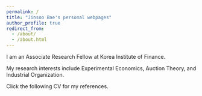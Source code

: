 ```yaml
---
permalink: /
title: "Jinsoo Bae's personal webpages"
author_profile: true
redirect_from: 
  - /about/
  - /about.html
---
```



I am an Associate Research Fellow at Korea Institute of Finance.

My research interests include Experimental Economics, Auction Theory, and Industrial Organization.

Click the following CV for my references.